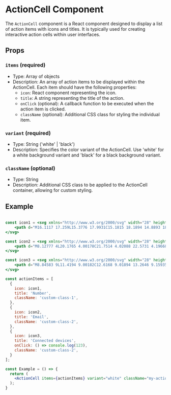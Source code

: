 # ActionCell Component

The `ActionCell` component is a React component designed to display a list of action items with icons and titles. It is typically used for creating interactive action cells within user interfaces.

## Props

### `items` (required)

- Type: Array of objects
- Description: An array of action items to be displayed within the ActionCell. Each item should have the following properties:
  - `icon`: React component representing the icon.
  - `title`: A string representing the title of the action.
  - `onClick` (optional): A callback function to be executed when the action item is clicked.
  - `className` (optional): Additional CSS class for styling the individual item.

### `variant` (required)

- Type: String ('white' | 'black')
- Description: Specifies the color variant of the ActionCell. Use 'white' for a white background variant and 'black' for a black background variant.

### `className` (optional)

- Type: String
- Description: Additional CSS class to be applied to the ActionCell container, allowing for custom styling.

## Example

```jsx

const icon1 = <svg xmlns="http://www.w3.org/2000/svg" width="28" height="28" viewBox="0 0 28 28" fill="none">
    <path d="M16.1117 17.259L15.3776 17.9931C15.1815 18.1894 14.8893 18.254 14.6287 18.1585C13.8986 17.8901 12.9853 17.2085 11.8887 16.1117C10.793 15.016 10.1105 14.1026 9.84304 13.3715C9.74734 13.1111 9.81151 12.8188 10.0075 12.6225L10.7425 11.8884C12.0967 10.5341 12.2205 8.40113 11.0268 6.98542L10.165 5.96103C9.1813 4.79101 7.40908 4.67312 6.20548 5.69651C5.75785 6.08229 5.42134 6.5806 5.23071 7.13997C5.14832 7.38346 5.09512 7.63587 5.07221 7.89191C4.63138 11.1642 6.20944 14.5989 9.80539 18.1952C13.4013 21.7914 16.8348 23.3686 20.1078 22.9278C20.9582 22.8466 21.7444 22.4407 22.3031 21.7944C23.3274 20.5917 23.2085 18.8183 22.0396 17.8346L21.0153 16.9717C19.5977 15.7799 17.4659 15.9047 16.1117 17.259ZM13.3029 14.6976C13.8268 15.2215 14.2836 15.6188 14.6528 15.8894C16.7761 13.766 20.08 13.5724 22.3038 15.4421L23.3274 16.3044C25.3566 18.0122 25.5596 21.0553 23.8161 23.1023C22.9209 24.138 21.6607 24.7886 20.3748 24.9099C16.3927 25.4462 12.3881 23.6067 8.39112 19.6093C4.39403 15.6119 2.55378 11.6062 3.08017 7.71368C3.11717 7.30007 3.20312 6.89231 3.33762 6.49481C3.64312 5.59838 4.18243 4.79977 4.90994 4.17284C6.9472 2.44061 9.98875 2.64353 11.6954 4.67346L12.5558 5.69618C14.428 7.91652 14.2362 11.223 12.1558 13.3035C12.3818 13.7169 12.7789 14.1735 13.3029 14.6976Z" fill="#818C99"/>
</svg>

const icon2 = <svg xmlns="http://www.w3.org/2000/svg" width="28" height="28" viewBox="0 0 28 28" fill="none">
    <path d="M8.12777 4L20.1765 4.00178C21.7514 4.02088 22.5731 4.19668 23.4253 4.65245C24.2514 5.09427 24.9057 5.74859 25.3475 6.57471C25.8318 7.48019 26 8.35117 26 10.1278V17.8722C26 19.6488 25.8318 20.5198 25.3475 21.4253C24.9057 22.2514 24.2514 22.9057 23.4253 23.3475C22.5198 23.8318 21.6488 24 19.8722 24H8.12777C6.35117 24 5.48019 23.8318 4.57471 23.3475C3.74859 22.9057 3.09427 22.2514 2.65245 21.4253C2.16819 20.5198 2 19.6488 2 17.8722L2.00178 9.82346C2.02088 8.24858 2.19668 7.42693 2.65245 6.57471C3.09427 5.74859 3.74859 5.09427 4.57471 4.65245C5.48019 4.16819 6.35117 4 8.12777 4ZM23.6872 7.72802L16.8284 14.5858C15.3184 16.0958 12.9014 16.1461 11.3309 14.7368L11.1716 14.5858L4.31283 7.72802C4.08341 8.24279 4 8.8316 4 10.1278V17.8722C4 19.3469 4.10796 19.906 4.41608 20.4821C4.67149 20.9597 5.04032 21.3285 5.51791 21.5839C6.02626 21.8558 6.52132 21.9718 7.6438 21.9954L8.12777 22H19.8722C21.3469 22 21.906 21.892 22.4821 21.5839C22.9597 21.3285 23.3285 20.9597 23.5839 20.4821C23.8558 19.9737 23.9718 19.4787 23.9954 18.3562L24 17.8722V10.1278C24 8.8316 23.9166 8.24279 23.6872 7.72802ZM19.8722 6H8.12777C6.8316 6 6.24279 6.08341 5.72802 6.31283L12.5858 13.1716C13.3257 13.9115 14.5012 13.9505 15.287 13.2884L15.4142 13.1716L22.272 6.31283C21.7572 6.08341 21.1684 6 19.8722 6Z" fill="#818C99"/>
</svg>

const icon3 = <svg xmlns="http://www.w3.org/2000/svg" width="28" height="28" viewBox="0 0 28 28" fill="none">
    <path d="M8.84583 9L11.4194 9.00182C12.6168 9.01894 13.2646 9.15935 13.9369 9.51889C14.6 9.87355 15.1265 10.4 15.4811 11.0631C15.8663 11.7834 16 12.4756 16 13.8458V21.1542C16 22.5244 15.8663 23.2166 15.4811 23.9369C15.1265 24.6 14.6 25.1265 13.9369 25.4811C13.2166 25.8663 12.5244 26 11.1542 26H8.84583C7.47564 26 6.78342 25.8663 6.06313 25.4811C5.39998 25.1265 4.87355 24.6 4.51889 23.9369C4.13367 23.2166 4 22.5244 4 21.1542L4.00182 13.5806C4.01894 12.3832 4.15936 11.7354 4.51889 11.0631C4.87355 10.4 5.39998 9.87355 6.06313 9.51889C6.78342 9.13367 7.47564 9 8.84583 9ZM17.8722 2C19.6488 2 20.5198 2.16819 21.4253 2.65245C22.2514 3.09427 22.9057 3.74859 23.3475 4.57471C23.8033 5.42693 23.9791 6.24858 23.9982 7.82346L24 8.12777V19.8722C24 21.6488 23.8318 22.5198 23.3475 23.4253C22.9057 24.2514 22.2514 24.9057 21.4253 25.3475C20.5412 25.8204 19.6935 25.9906 18.0093 25.9997C17.4571 26.0026 17.0069 25.5573 17.004 25.005C17.001 24.4527 17.4463 24.0026 17.9986 23.9997C19.383 23.9922 19.9204 23.8843 20.4821 23.5839C20.9597 23.3285 21.3285 22.9597 21.5839 22.4821C21.8558 21.9737 21.9718 21.4787 21.9954 20.3562L22 19.8722V8.12777L21.9954 7.6438C21.9718 6.52132 21.8558 6.02626 21.5839 5.51791C21.3285 5.04032 20.9597 4.67149 20.4821 4.41608C19.9737 4.14421 19.4787 4.02817 18.3566 4.00463L17.8727 4L14.8672 4.00147C13.5777 4.01654 13.0637 4.1242 12.5179 4.41608C12.0403 4.67149 11.6715 5.04032 11.4161 5.51791C11.3163 5.70454 11.247 5.86463 11.1932 6.04356L11.144 6.23047C11.0203 6.76871 10.4836 7.10473 9.94536 6.98099C9.40712 6.85725 9.0711 6.3206 9.19484 5.78236C9.29702 5.33789 9.43976 4.9724 9.65245 4.57471C10.0943 3.74859 10.7486 3.09427 11.5747 2.65245C12.3813 2.22107 13.1542 2.0428 14.5643 2.00686L14.855 2.00154L17.8722 2ZM11.1542 11L8.62719 11.0011C7.72318 11.0112 7.36934 11.0884 7.00633 11.2825C6.69171 11.4508 6.45077 11.6917 6.28251 12.0063C6.07344 12.3973 6 12.7776 6 13.8458V21.1542C6 22.2224 6.07344 22.6027 6.28251 22.9937C6.45077 23.3083 6.69171 23.5492 7.00633 23.7175C7.34141 23.8967 7.66869 23.9762 8.42809 23.9953L8.84583 24H11.1542C12.2224 24 12.6027 23.9266 12.9937 23.7175C13.3083 23.5492 13.5492 23.3083 13.7175 22.9937C13.8967 22.6586 13.9762 22.3313 13.9953 21.5719L14 21.1542V13.8458C14 12.7776 13.9266 12.3973 13.7175 12.0063C13.5492 11.6917 13.3083 11.4508 12.9937 11.2825C12.6027 11.0734 12.2224 11 11.1542 11Z" fill="#818C99"/>
</svg>

const actionItems = [
  {
    icon: icon1,
    title: 'Number',
    className: 'custom-class-1',
  },
  {
    icon: icon2,
    title: 'Email',
    className: 'custom-class-2',
  },
  {
    icon: icon3,
    title: 'Connected devices',
    onClick: () => console.log(123),
    className: 'custom-class-2',
  }
];

const Example = () => {
  return (
    <ActionCell items={actionItems} variant="white" className="my-action-cell" />
  );
}
